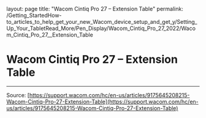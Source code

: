 layout: page
title: "Wacom Cintiq Pro 27 – Extension Table"
permalink: /Getting_StartedHow-to_articles_to_help_get_your_new_Wacom_device_setup_and_get_y/Setting_Up_Your_TabletRead_More/Pen_Display/Wacom_Cintiq_Pro_27_2022/Wacom_Cintiq_Pro_27__Extension_Table

# Wacom Cintiq Pro 27 – Extension Table



---
Source: [https://support.wacom.com/hc/en-us/articles/9175645208215-Wacom-Cintiq-Pro-27-Extension-Table](https://support.wacom.com/hc/en-us/articles/9175645208215-Wacom-Cintiq-Pro-27-Extension-Table)
